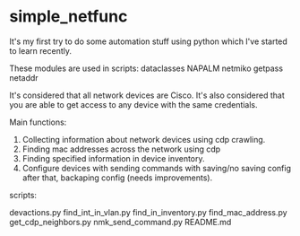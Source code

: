 # simple_netfunc

It's my first try to do some automation stuff using python which I've started to learn recently.

These modules are used in scripts:
dataclasses
NAPALM
netmiko
getpass
netaddr

It's considered that all network devices are Cisco.
It's also considered that you are able to get access to any device with the same credentials.

Main functions:
1. Collecting information about network devices using cdp crawling.
2. Finding mac addresses across the network using cdp
3. Finding specified information in device inventory.
4. Configure devices with sending commands with saving/no saving config after that, backaping config (needs improvements).

scripts:

devactions.py
find_int_in_vlan.py
find_in_inventory.py
find_mac_address.py
get_cdp_neighbors.py
nmk_send_command.py
README.md
